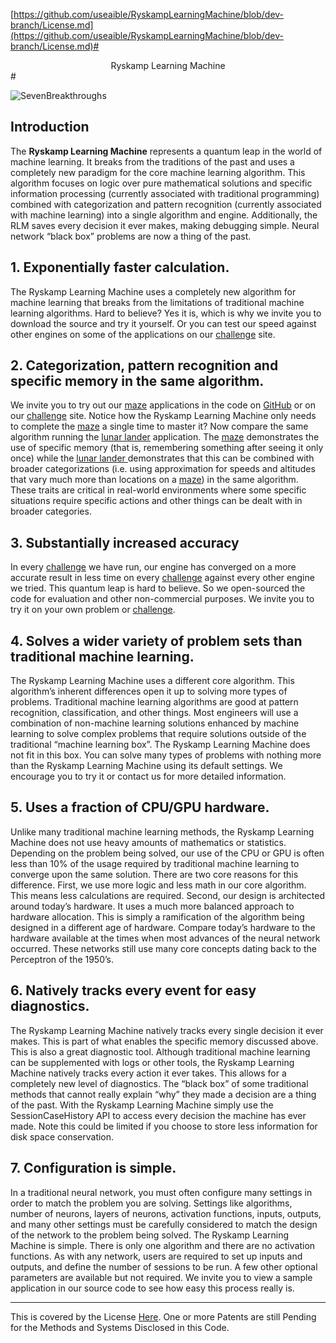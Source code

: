 [https://github.com/useaible/RyskampLearningMachine/blob/dev-branch/License.md](https://github.com/useaible/RyskampLearningMachine/blob/dev-branch/License.md)# <center>Ryskamp Learning Machine</center> #

![SevenBreakthroughs](https://raw.githubusercontent.com/useaible/RyskampLearningMachine/dev-branch/IntroImage.jpg "7 Breakthroughs")

## Introduction ##
The **Ryskamp Learning Machine** represents a quantum leap in the world of machine learning. It breaks from the traditions of the past and uses a completely new paradigm for the core machine learning algorithm. This algorithm focuses on logic over pure mathematical solutions and specific information processing (currently associated with traditional programming) combined with categorization and pattern recognition (currently associated with machine learning) into a single algorithm and engine. Additionally, the RLM saves every decision it ever makes, making debugging simple. Neural network “black box” problems are now a thing of the past.

## 1. Exponentially faster calculation. ##
The Ryskamp Learning Machine uses a completely new algorithm for machine learning that breaks from the limitations of traditional machine learning algorithms. Hard to believe? Yes it is, which is why we invite you to download the source and try it yourself. Or you can test our speed against other engines on some of the applications on our [challenge](http://useaible.com/machine-learning-challenge/) site.

## 2. Categorization, pattern recognition and specific memory in the same algorithm. ##
We invite you to try out our [maze](http://useaible.com/machine-learning-challenge/maze/) applications in the code on [GitHub](https://github.com/useaible/RyskampLearningMachinehttps://github.com/useaible/RyskampLearningMachine) or on our [challenge](http://useaible.com/machine-learning-challenge/) site. Notice how the Ryskamp Learning Machine only needs to complete the [maze](http://useaible.com/machine-learning-challenge/maze/) a single time to master it? Now compare the same algorithm running the [lunar lander](http://useaible.com/machine-learning-challenge/lunarlander/) application. The [maze](http://useaible.com/machine-learning-challenge/maze/) demonstrates the use of specific memory (that is, remembering something after seeing it only once) while the [lunar lander ](http://useaible.com/machine-learning-challenge/lunarlander/)demonstrates that this can be combined with broader categorizations (i.e. using approximation for speeds and altitudes that vary much more than locations on a [maze](http://useaible.com/machine-learning-challenge/maze/)) in the same algorithm. These traits are critical in real-world environments where some specific situations require specific actions and other things can be dealt with in broader categories.

## 3. Substantially increased accuracy ##
In every [challenge](http://useaible.com/machine-learning-challenge/) we have run, our engine has converged on a more accurate result in less time on every [challenge](http://useaible.com/machine-learning-challenge/) against every other engine we tried. This quantum leap is hard to believe. So we open-sourced the code for evaluation and other non-commercial purposes. We invite you to try it on your own problem or [challenge](http://useaible.com/machine-learning-challenge/).

## 4. Solves a wider variety of problem sets than traditional machine learning. ##
The Ryskamp Learning Machine uses a different core algorithm. This algorithm’s inherent differences open it up to solving more types of problems. Traditional machine learning algorithms are good at pattern recognition, classification, and other things. Most engineers will use a combination of non-machine learning solutions enhanced by machine learning to solve complex problems that require solutions outside of the traditional “machine learning box”. The Ryskamp Learning Machine does not fit in this box. You can solve many types of problems with nothing more than the Ryskamp Learning Machine using its default settings. We encourage you to try it or contact us for more detailed information.

## 5. Uses a fraction of CPU/GPU hardware. ##
Unlike many traditional machine learning methods, the Ryskamp Learning Machine does not use heavy amounts of mathematics or statistics. Depending on the problem being solved, our use of the CPU or GPU is often less than 10% of the usage required by traditional machine learning to converge upon the same solution. There are two core reasons for this difference. First, we use more logic and less math in our core algorithm. This means less calculations are required. Second, our design is architected around today’s hardware. It uses a much more balanced approach to hardware allocation. This is simply a ramification of the algorithm being designed in a different age of hardware. Compare today’s hardware to the hardware available at the times when most advances of the neural network occurred. These networks still use many core concepts dating back to the Perceptron of the 1950’s.

## 6. Natively tracks every event for easy diagnostics. ##
The Ryskamp Learning Machine natively tracks every single decision it ever makes. This is part of what enables the specific memory discussed above. This is also a great diagnostic tool. Although traditional machine learning can be supplemented with logs or other tools, the Ryskamp Learning Machine natively tracks every action it ever takes. This allows for a completely new level of diagnostics. The “black box” of some traditional methods that cannot really explain “why” they made a decision are a thing of the past. With the Ryskamp Learning Machine simply use the SessionCaseHistory API to access every decision the machine has ever made. Note this could be limited if you choose to store less information for disk space conservation.

## 7. Configuration is simple. ##
In a traditional neural network, you must often configure many settings in order to match the problem you are solving. Settings like algorithms, number of neurons, layers of neurons, activation functions, inputs, outputs, and many other settings must be carefully considered to match the design of the network to the problem being solved. The Ryskamp Learning Machine is simple. There is only one algorithm and there are no activation functions. As with any network, users are required to set up inputs and outputs, and define the number of sessions to be run. A few other optional parameters are available but not required. We invite you to view a sample application in our source code to see how easy this process really is.


----------
This is covered by the License [Here](https://github.com/useaible/RyskampLearningMachine/blob/dev-branch/License.md).
One or more Patents are still Pending for the Methods and Systems Disclosed in this Code.
